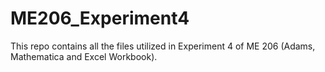 # ME206_Experiment4
This repo contains all the files utilized in Experiment 4 of ME 206 (Adams, Mathematica and Excel Workbook).
